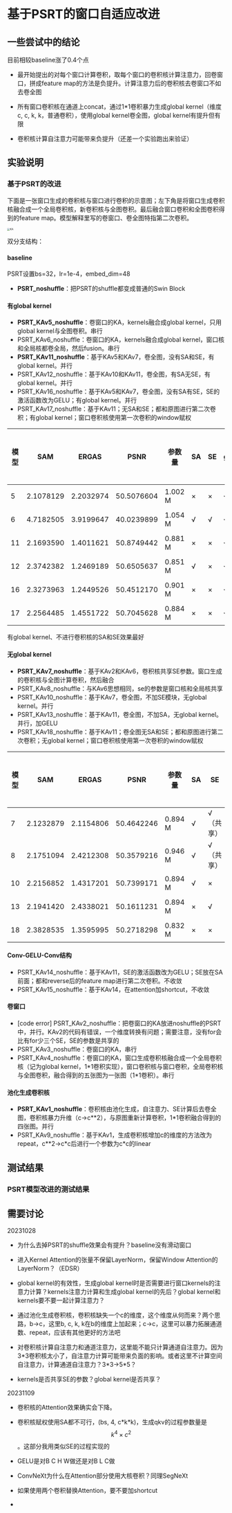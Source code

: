 
# 基于PSRT的窗口自适应改进


## 一些尝试中的结论

目前相较baseline涨了0.4个点

* 最开始提出的对每个窗口计算卷积，取每个窗口的卷积核计算注意力，回卷窗口，拼成feature map的方法是负提升。计算注意力后的卷积核去卷窗口不如去卷全图

* 所有窗口卷积核在通道上concat，通过1*1卷积暴力生成global kernel（维度c, c, k, k，普通卷积），使用global kernel卷全图，global kernel有提升但有限

* 卷积核计算自注意力可能带来负提升（还差一个实验跑出来验证）



## 实验说明

### 基于PSRT的改进


下面是一张窗口生成的卷积核与窗口进行卷积的示意图；左下角是将窗口生成卷积核融合成一个全局卷积核，新卷积核与全图卷积。最后融合窗口卷积和全图卷积得到的feature map。模型解释里写的卷窗口、卷全图特指第二次卷积。

<img src="G:\dl\UDL\KA.png" alt="KA" style="zoom:40%;" />


双分支结构：

#### **baseline**
PSRT设置bs=32，lr=1e-4，embed_dim=48
* **PSRT_noshuffle**：把PSRT的shuffle都变成普通的Swin Block

#### **有global kernel**
* **PSRT_KAv5_noshuffle**：卷窗口的KA，kernels融合成global kernel，只用global kernel与全图卷积。串行
* PSRT_KAv6_noshuffle：卷窗口的KA，kernels融合成global kernel，窗口核和全局核都卷全局，然后fusion。串行
* **PSRT_KAv11_noshuffle**：基于KAv5和KAv7，卷全图，没有SA和SE，有global kernel。并行
* PSRT_KAv12_noshuffle：基于KAv10和KAv11，卷全图，有SA无SE，有global kernel。并行
* PSRT_KAv16_noshuffle：基于KAv5和KAv7，卷全图，没有SA有SE，SE的激活函数改为GELU；有global kernel。并行
* PSRT_KAv17_noshuffle：基于KAv11；无SA和SE；都和原图进行第二次卷积；有global kernel；窗口卷积核使用第一次卷积的window赋权

|模型|SAM|ERGAS|PSNR|参数量|SA|SE|global_kernel|第二次卷积|卷积核赋权|
|----|----|----|----|----|----|----|----|----|----|
|5|2.1078129|2.2032974|50.5076604|1.002 M|×|×|√|原图|×|
|6|4.7182505|3.9199647|40.0239899|1.054 M|√|√|√|原图|×|
|11|2.1693590|1.4011621|50.8749442|0.881 M|×|×|√|原图|×|
|12|2.3742382|1.2469189|50.6505637|0.851 M|√|×|√|原图|×|
|16|2.3273963|1.2449526|50.4512170|0.901 M|×|×|√|原图|×|
|17|2.2564485|1.4551722|50.7045628|0.884 M|×|×|√|原图|√|

有global kernel、不进行卷积核的SA和SE效果最好


#### **无global kernel**
* **PSRT_KAv7_noshuffle**：基于KAv2和KAv6，卷积核共享SE参数。窗口生成的卷积核与全图计算卷积，然后融合
* PSRT_KAv8_noshuffle：与KAv6思想相同，se的参数是窗口核和全局核共享
* PSRT_KAv10_noshuffle：基于KAv7，卷全图，不加SE模块，无global kernel。并行
* PSRT_KAv13_noshuffle：基于KAv11，卷全图，不加SA，无global kernel。并行，加GELU
* PSRT_KAv18_noshuffle：基于KAv11；卷全图无SA和SE；都和原图进行第二次卷积；无global kernel；窗口卷积核使用第一次卷积的window赋权

|模型|SAM|ERGAS|PSNR|参数量|SA|SE|global_kernel|第二次卷积|卷积核赋权|
|----|----|----|----|----|----|----|----|----|----|
|7|2.1232879|2.1154806|50.4642246|0.894 M|√|√（共享）|×|原图|×|
|8|2.1751094|2.4212308|50.3579216|0.946 M|√|√（共享）|×|原图|×|
|10|2.2156852|1.4317201|50.7399171|0.894 M|√|×|×|原图|×|
|13|2.1941420|2.4338021|50.1611231|0.894 M|×|√|×|原图|×|
|18|2.3828535|1.3595995|50.2718298|0.832 M|×|×|×|原图|√|


#### **Conv-GELU-Conv结构**
* PSRT_KAv14_noshuffle：基于KAv11，SE的激活函数改为GELU；SE放在SA前面；都和reverse后的feature map进行第二次卷积。不收敛
* PSRT_KAv15_noshuffle：基于KAv14，在attention加shortcut，不收敛


#### **卷窗口**
* [code error] PSRT_KAv2_noshuffle：把卷窗口的KA放进noshuffle的PSRT中，并行。KAv2的代码有错误，一个维度转换有问题；需要注意，没有for会比有for少三个SE，SE的参数是共享的
* PSRT_KAv3_noshuffle：卷窗口的KA，串行
* PSRT_KAv4_noshuffle：卷窗口的KA，窗口生成卷积核融合成一个全局卷积核（记为global kernel，1\*1卷积实现），窗口卷积核与窗口卷积，全局卷积核与全图卷积，融合得到的五张图为一张图（1*1卷积）。串行


#### **池化生成卷积核**
* **PSRT_KAv1_noshuffle**：卷积核由池化生成，自注意力、SE计算后去卷全图，卷积核暴力升维（c->c\*\*2），与原图重新计算卷积，1*1卷积融合得到的四张图。并行
* PSRT_KAv9_noshuffle：基于KAv1，生成卷积核增加c的维度的方法改为repeat，c**2->c\*c后进行一个参数为c*c的linear


## 测试结果

### PSRT模型改进的测试结果



## 需要讨论

20231028

* 为什么去掉PSRT的shuffle效果会有提升？baseline没有滑动窗口

* 进入Kernel Attention的张量不保留LayerNorm，保留Window Attention的LayerNorm？（EDSR）

* global kernel的有效性，生成global kernel时是否需要进行窗口kernels的注意力计算？kernels注意力计算和生成global kernel的先后？global kernel和kernels要不要一起计算注意力？

* 通过池化生成卷积核，卷积核缺失一个c的维度，这个维度从何而来？两个思路，b->c，这里b, c, k, k在b的维度上加起来；c->c，这里可以暴力拓展通道数、repeat，应该有其他更好的方法吧

* 对卷积核计算自注意力和通道注意力，这里能不能只计算通道自注意力。因为3*3卷积核太小了，自注意力计算可能带来负面的影响。或者这里不计算空间自注意力，计算通道自注意力？3\*3->5\*5？

* kernels是否共享SE的参数？global kernel是否共享？

20231109

* 卷积核的Attention效果确实会下降。

* 卷积核赋权使用SA都不可行，(bs, 4, c\*k\*k)，生成qkv的过程参数量是$$k^4\times c^2$$。这部分我用类似SE的过程实现的

* GELU是对B C H W做还是对B L C做

* ConvNeXt为什么在Attention部分使用大核卷积？同理SegNeXt

* 如果使用两个卷积替换Attention，要不要加shortcut

* 




